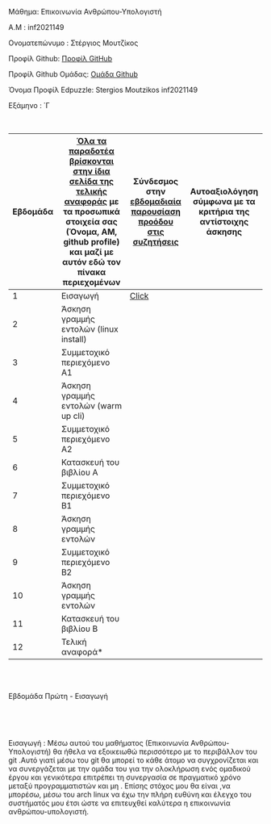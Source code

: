 Μάθημα: Επικοινωνία Ανθρώπου-Υπολογιστή

Α.Μ : inf2021149

Ονοματεπώνυμο : Στέργιος Μουτζίκος

Προφίλ Github: [Προφίλ GitHub](https://github.com/StergiosMoutzikos)

Προφίλ Github Ομάδας: [Ομάδα Github](https://github.com/ContattoContare)

Όνομα Προφίλ Edpuzzle: Stergios Moutzikos inf2021149

Εξάμηνο : ΄Γ

<br />

| Εβδομάδα | [Όλα τα παραδοτέα βρίσκονται στην ίδια σελίδα της τελικής αναφοράς](https://courses-ionio.github.io/help/deliverables/) με τα προσωπικά στοιχεία σας (Όνομα, ΑΜ, github profile) και μαζί με αυτόν εδώ τον πίνακα περιεχομένων | Σύνδεσμος στην [εβδομαδιαία παρουσίαση προόδου στις συζητήσεις](https://github.com/courses-ionio/help/discussions/categories/show-and-tell) | Αυτοαξιολόγηση σύμφωνα με τα κριτήρια της αντίστοιχης άσκησης |
| --- | --- | --- | --- |
| 1 | Εισαγωγή| [Click](https://github.com/courses-ionio/help/discussions/894) | |
| 2 | Άσκηση γραμμής εντολών (linux install) | | |
| 3 | Συμμετοχικό περιεχόμενο A1 | | |
| 4 | Άσκηση γραμμής εντολών (warm up cli) | | |
| 5 | Συμμετοχικό περιεχόμενο A2 | | |
| 6 | Κατασκευή του βιβλίου Α | | |
| 7 | Συμμετοχικό περιεχόμενο B1 | | |
| 8 | Άσκηση γραμμής εντολών | | |
| 9 | Συμμετοχικό περιεχόμενο B2 | | |
| 10 | Άσκηση γραμμής εντολών | | |
| 11 | Κατασκευή του βιβλίου Β | | |
| 12 | Τελική αναφορά* | | |


<br /><br />


Εβδομάδα Πρώτη - Εισαγωγή

<br /> 

&nbsp;&nbsp;&nbsp;

Εισαγωγή : Μέσω αυτού του μαθήματος (Επικοινωνία Ανθρώπου-Υπολογιστή) θα ήθελα να εξοικειωθώ περισσότερο με το περιβάλλον του git .Αυτό γιατί μέσω του git θα μπορεί το κάθε άτομο να συγχρονίζεται και να συνεργάζεται με την ομάδα του για την ολοκλήρωση ενός ομαδικού έργου και γενικότερα επιτρέπει τη συνεργασία σε πραγματικό χρόνο μεταξύ προγραμματιστών και μη .
Επίσης στόχος μου θα είναι ,να μπορέσω, μέσω του arch linux να έχω την πλήρη ευθύνη και έλεγχο του συστήματός μου έτσι ώστε να επιτευχθεί καλύτερα η επικοινωνία ανθρώπου-υπολογιστή.
